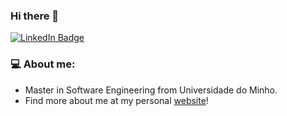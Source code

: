 ### Hi there 👋


<!--
**30Massas/30Massas** is a ✨ _special_ ✨ repository because its `README.md` (this file) appears on your GitHub profile.

Here are some ideas to get you started:

- 🔭 I’m currently working on ...
- 🌱 I’m currently learning ...
- 👯 I’m looking to collaborate on ...
- 🤔 I’m looking for help with ...
- 💬 Ask me about ...
- 📫 How to reach me: ...
- 😄 Pronouns: ...
- ⚡ Fun fact: ...
-->

<div id="header">
  <a href="https://www.linkedin.com/in/luispedrovieira/">
    <img src="https://img.shields.io/badge/LinkedIn-blue?style=for-the-badge&logo=linkedin&logoColor=white" alt="LinkedIn Badge"/>
  </a>
</div>

<div id="badges">
  <img src="https://komarev.com/ghpvc/?username=30Massas&style=flat-square&color=blue" alt=""/>
</div>

### 💻 About me:

- Master in Software Engineering from Universidade do Minho.
- Find more about me at my personal <a href="https://luispedrovieira30.github.io" target="_blank">website</a>!

<!--
#### 🖥️ My Stats:

[![GitHub Streak](http://github-readme-streak-stats.herokuapp.com?user=luispedrovieira30&theme=dark&background=000000)](https://git.io/streak-stats)


### 😄 Enjoy Your Day

<img src="https://readme-jokes.vercel.app/api" alt="Jokes Card" />
-->
